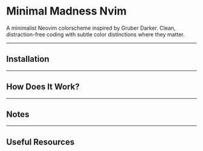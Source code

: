 # Minimal Madness Nvim

A minimalist Neovim colorscheme inspired by Gruber Darker. Clean, distraction-free coding with subtle color distinctions where they matter.

---

## Installation



---

## How Does It  Work?



---

## Notes



---

## Useful Resources


